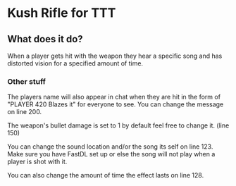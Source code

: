 # Kush Rifle for TTT


## What does it do?
When a player gets hit with the weapon they hear a specific song and has distorted vision for a specified amount of time.

### Other stuff
The players name will also appear in chat when they are hit in the form of "PLAYER 420 Blazes it" for everyone to see. You can change the message on line 200.

The weapon's bullet damage is set to 1 by default feel free to change it. (line 150)

You can change the sound location and/or the song its self on line 123. Make sure you have FastDL set up or else the song will not play when a player is shot with it.

You can also change the amount of time the effect lasts on line 128.
